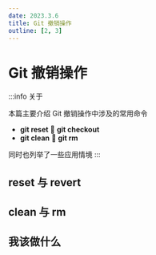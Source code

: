 ```yaml
---
date: 2023.3.6
title: Git 撤销操作
outline: [2, 3]
---
```


# Git 撤销操作

:::info 关于

本篇主要介绍 Git 撤销操作中涉及的常用命令

- **git reset** 🤔 **git checkout**
- **git clean** 🤔 **git rm**

同时也列举了一些应用情境
:::

## reset 与 revert




## clean 与 rm

## 我该做什么
